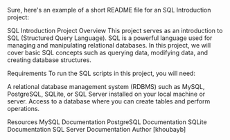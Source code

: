 
Sure, here's an example of a short README file for an SQL Introduction project:

SQL Introduction Project
Overview
This project serves as an introduction to SQL (Structured Query Language). SQL is a powerful language used for managing and manipulating relational databases. In this project, we will cover basic SQL concepts such as querying data, modifying data, and creating database structures.

Requirements
To run the SQL scripts in this project, you will need:

A relational database management system (RDBMS) such as MySQL, PostgreSQL, SQLite, or SQL Server installed on your local machine or server.
Access to a database where you can create tables and perform operations.

Resources
MySQL Documentation
PostgreSQL Documentation
SQLite Documentation
SQL Server Documentation
Author
[khoubayb]